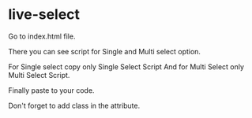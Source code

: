 # live-select

 Go to index.html file.
 
 There you can see script for Single and Multi select option.
 
 For Single select copy only Single Select Script And for Multi Select only Multi Select Script.
 
 Finally paste to your code.
 
 Don't forget to add class in the attribute.
 
